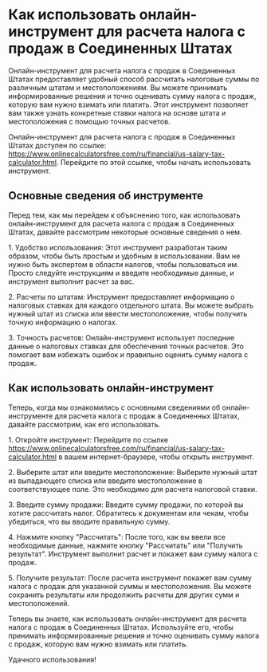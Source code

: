 Как использовать онлайн-инструмент для расчета налога с продаж в Соединенных Штатах
===================================================================================

Онлайн-инструмент для расчета налога с продаж в Соединенных Штатах предоставляет удобный способ рассчитать налоговые суммы по различным штатам и местоположениям. Вы можете принимать информированные решения и точно оценивать сумму налога с продаж, которую вам нужно взимать или платить. Этот инструмент позволяет вам также узнать конкретные ставки налога на основе штата и местоположения с помощью точных расчетов.

Онлайн-инструмент для расчета налога с продаж в Соединенных Штатах доступен по ссылке: <https://www.onlinecalculatorsfree.com/ru/financial/us-salary-tax-calculator.html>. Перейдите по этой ссылке, чтобы начать использовать инструмент.

Основные сведения об инструменте
--------------------------------

Перед тем, как мы перейдем к объяснению того, как использовать онлайн-инструмент для расчета налога с продаж в Соединенных Штатах, давайте рассмотрим некоторые основные сведения о нем.

1\. Удобство использования: Этот инструмент разработан таким образом, чтобы быть простым и удобным в использовании. Вам не нужно быть экспертом в области налогов, чтобы пользоваться им. Просто следуйте инструкциям и введите необходимые данные, и инструмент выполнит расчет за вас.

2\. Расчеты по штатам: Инструмент предоставляет информацию о налоговых ставках для каждого отдельного штата. Вы можете выбрать нужный штат из списка или ввести местоположение, чтобы получить точную информацию о налогах.

3\. Точность расчетов: Онлайн-инструмент использует последние данные о налоговых ставках для обеспечения точных расчетов. Это помогает вам избежать ошибок и правильно оценить сумму налога с продаж.

Как использовать онлайн-инструмент
----------------------------------

Теперь, когда мы ознакомились с основными сведениями об онлайн-инструменте для расчета налога с продаж в Соединенных Штатах, давайте рассмотрим, как его использовать.

1\. Откройте инструмент: Перейдите по ссылке <https://www.onlinecalculatorsfree.com/ru/financial/us-salary-tax-calculator.html> в вашем интернет-браузере, чтобы открыть инструмент.

2\. Выберите штат или введите местоположение: Выберите нужный штат из выпадающего списка или введите местоположение в соответствующее поле. Это необходимо для расчета налоговой ставки.

3\. Введите сумму продажи: Введите сумму продажи, по которой вы хотите рассчитать налог. Обратитесь к документам или чекам, чтобы убедиться, что вы вводите правильную сумму.

4\. Нажмите кнопку "Рассчитать": После того, как вы ввели все необходимые данные, нажмите кнопку "Рассчитать" или "Получить результат". Инструмент выполнит расчет и покажет вам сумму налога с продаж.

5\. Получите результат: После расчета инструмент покажет вам сумму налога с продаж для указанной суммы и местоположения. Вы можете сохранить результаты или продолжить расчеты для других сумм и местоположений.

Теперь вы знаете, как использовать онлайн-инструмент для расчета налога с продаж в Соединенных Штатах. Используйте его, чтобы принимать информированные решения и точно оценивать сумму налога с продаж, которую вам нужно взимать или платить.

Удачного использования!